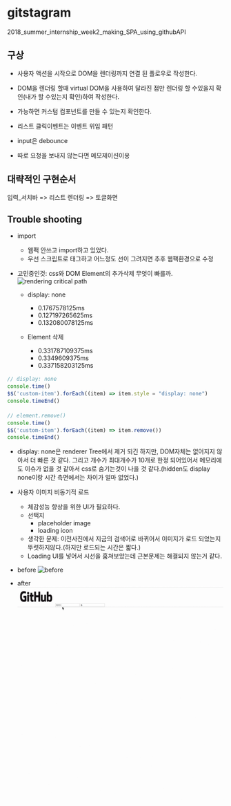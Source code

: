 # gitstagram
2018_summer_internship_week2_making_SPA_using_githubAPI


## 구상

* 사용자 액션을 시작으로 DOM을 렌더링까지 연결 된 플로우로 작성한다.

* DOM을 렌더링 할때 virtual DOM을 사용하여 달라진 점만 렌더링 할 수있을지 확인(내가 할 수있는지 확인)하여 작성한다.

* 가능하면 커스텀 컴포넌트를 만들 수 있는지 확인한다.

* 리스트 클릭이벤트는 이벤트 위임 패턴

* input은 debounce

* 따로 요청을 보내지 않는다면 메모제이션이용

## 대략적인 구현순서

입력_서치바 => 리스트 렌더링 => 토글화면


## Trouble shooting

* import
  + 웹팩 안쓰고 import하고 있었다.
  + 우선 스크립트로 태그하고 어느정도 선이 그려지면 추후 웹팩환경으로 수정

* 고민중인것: css와 DOM Element의 추가삭제 무엇이 빠를까.
![rendering critical path](https://blog.asamaru.net/res/img/post/2017/05/understanding-the-critical-rendering-path.png)
  + display: none
    - 0.1767578125ms
    - 0.127197265625ms
    - 0.132080078125ms

  + Element 삭제
    - 0.331787109375ms
    - 0.3349609375ms
    - 0.337158203125ms

```javascript
// display: none
console.time()
$$('custom-item').forEach((item) => item.style = "display: none")
console.timeEnd()

// element.remove()
console.time()
$$('custom-item').forEach((item) => item.remove())
console.timeEnd()
```
- display: none은 renderer Tree에서 제거 되긴 하지만, DOM자체는 없어지지 않아서 더 빠른 것 같다. 그리고 개수가 최대개수가 10개로 한정 되어있어서 메모리에도 이슈가 없을 것 같아서 css로 숨기는것이 나을 것 같다.(hidden도 display none이랑 시간 측면에서는 차이가 얼마 없었다.)


* 사용자 이미지 비동기적 로드
  + 체감성능 향상을 위한 UI가 필요하다.
  + 선택지
    - placeholder image
    - loading icon
  + 생각한 문제: 이전사진에서 지금의 검색어로 바뀌어서 이미지가 로드 되었는지 뚜렷하지않다.(하지만 로드되는 시간은 짧다.)
  - Loading UI를 넣어서 시선을 훔쳐보았는데 근본문제는 해결되지 않는거 같다.

* before
![before](https://github.com/moonchanyong/gitstagram/blob/master/assets/before.gif?raw=true)

* after
![before](https://github.com/moonchanyong/gitstagram/blob/master/assets/after.gif?raw=true)
